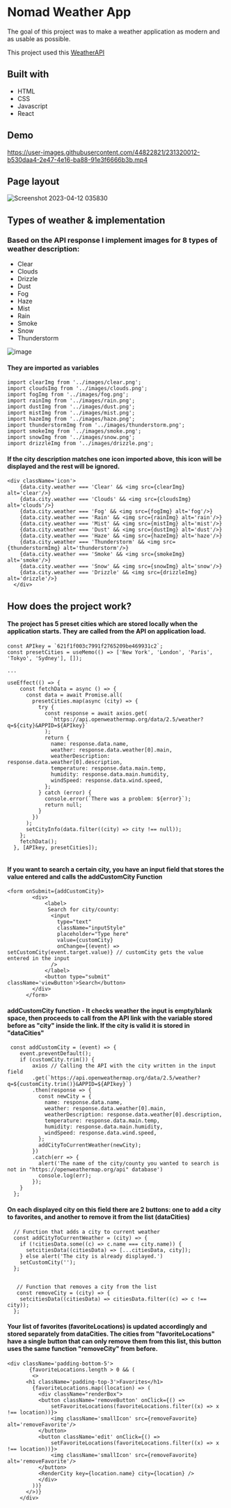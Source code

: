 # Nomad Weather App

The goal of this project was to make a weather application as modern and as usable as possible.

This project used this [WeatherAPI](https://openweathermap.org/api)


## Built with

  * HTML 
  * CSS
  * Javascript
  * React



## Demo


https://user-images.githubusercontent.com/44822821/231320012-b530daa4-2e47-4e16-ba88-91e3f6666b3b.mp4



## Page layout


![Screenshot 2023-04-12 035830](https://user-images.githubusercontent.com/44822821/231320105-f70dcf22-95bc-4fd5-8953-d50b131c8bad.png)


## Types of weather & implementation

### Based on the API response I implement images for 8 types of weather description:

  * Clear
  * Clouds
  * Drizzle
  * Dust
  * Fog
  * Haze
  * Mist
  * Rain
  * Smoke
  * Snow
  * Thunderstorm

 ![image](https://user-images.githubusercontent.com/44822821/231320586-9919c879-2887-4b60-b0fe-7e851696c6d1.png)
 
#### They are imported as variables

```
import clearImg from '../images/clear.png';
import cloudsImg from '../images/clouds.png';
import fogImg from '../images/fog.png';
import rainImg from '../images/rain.png';
import dustImg from '../images/dust.png';
import mistImg from '../images/mist.png';
import hazeImg from '../images/haze.png';
import thunderstormImg from '../images/thunderstorm.png';
import smokeImg from '../images/smoke.png';
import snowImg from '../images/snow.png';
import drizzleImg from '../images/drizzle.png';

```

#### If the city description matches one icon imported above, this icon will be displayed and the rest will be ignored.

```
<div className='icon'>
    {data.city.weather === 'Clear' && <img src={clearImg} alt='clear'/>}
    {data.city.weather === 'Clouds' && <img src={cloudsImg} alt='clouds'/>}
    {data.city.weather === 'Fog' && <img src={fogImg} alt='fog'/>}
    {data.city.weather === 'Rain' && <img src={rainImg} alt='rain'/>}
    {data.city.weather === 'Mist' && <img src={mistImg} alt='mist'/>}
    {data.city.weather === 'Dust' && <img src={dustImg} alt='dust'/>}
    {data.city.weather === 'Haze' && <img src={hazeImg} alt='haze'/>}
    {data.city.weather === 'Thunderstorm' && <img src={thunderstormImg} alt='thunderstorm'/>}
    {data.city.weather === 'Smoke' && <img src={smokeImg} alt='smoke'/>}
    {data.city.weather === 'Snow' && <img src={snowImg} alt='snow'/>}
    {data.city.weather === 'Drizzle' && <img src={drizzleImg} alt='drizzle'/>}
  </div>

```

## How does the project work?

#### The project has 5 preset cities which are stored locally when the application starts. They are called from the API on application load.


```
const APIkey = `621f1f003c7991f2765209be469931c2`;
const presetCities = useMemo(() => ['New York', 'London', 'Paris', 'Tokyo', 'Sydney'], []);

...

useEffect(() => {
    const fetchData = async () => {
      const data = await Promise.all(
        presetCities.map(async (city) => {
          try {
            const response = await axios.get(
              `https://api.openweathermap.org/data/2.5/weather?q=${city}&APPID=${APIkey}`
            );
            return {
              name: response.data.name,
              weather: response.data.weather[0].main,
              weatherDescription: response.data.weather[0].description,
              temperature: response.data.main.temp,
              humidity: response.data.main.humidity,
              windSpeed: response.data.wind.speed,
            };
          } catch (error) {
            console.error(`There was a problem: ${error}`);
            return null;
          }
        })
      );
      setCityInfo(data.filter((city) => city !== null));
    };
    fetchData();
  }, [APIkey, presetCities]);


```

#### If you want to search a certain city, you have an input field that stores the value entered and calls the addCustomCity Function

```
<form onSubmit={addCustomCity}>
        <div>
            <label>
             Search for city/county: 
              <input
                type="text"
                className="inputStyle"
                placeholder="Type here"
                value={customCity}
                onChange={(event) => setCustomCity(event.target.value)} // customCity gets the value entered in the input
              />
            </label>
            <button type="submit" className='viewButton'>Search</button>
        </div>
      </form>
```

#### addCustomCity function - It checks weather the input is empty/blank space, then proceeds to call from the API link with the variable stored before as "city" inside the link. If the city is valid it is stored in "dataCities"


```
 const addCustomCity = (event) => {
    event.preventDefault();
    if (customCity.trim()) {
        axios // Calling the API with the city written in the input field
        .get(`https://api.openweathermap.org/data/2.5/weather?q=${customCity.trim()}&APPID=${APIkey}`)
        .then(response => {
          const newCity = {
            name: response.data.name,
            weather: response.data.weather[0].main,
            weatherDescription: response.data.weather[0].description,
            temperature: response.data.main.temp,
            humidity: response.data.main.humidity,
            windSpeed: response.data.wind.speed,
          };
          addCityToCurrentWeather(newCity);
        })
        .catch(err => {
          alert('The name of the city/county you wanted to search is not in "https://openweathermap.org/api" database')
          console.log(err);
        });
    }
  };
```

#### On each displayed city on this field there are 2 buttons: one to add a city to favorites, and another to remove it from the list (dataCities)


```
  // Function that adds a city to current weather
  const addCityToCurrentWeather = (city) => {
    if (!citiesData.some((c) => c.name === city.name)) {
      setcitiesData((citiesData) => [...citiesData, city]);
    } else alert('The city is already displayed.')
    setCustomCity('');
  };


   // Function that removes a city from the list
   const removeCity = (city) => {
    setcitiesData((citiesData) => citiesData.filter((c) => c !== city));
  };
```

#### Your list of favorites (favoriteLocations) is updated accordingly and stored separately from dataCities. The cities from "favoriteLocations" have a single button that can only remove them from this list, this button uses the same function "removeCity" from before.

```
<div className='padding-bottom-5'>
       {favoriteLocations.length > 0 && (
        <>
      <h1 className='padding-top-3'>Favorites</h1>
        {favoriteLocations.map((location) => (
          <div className="renderBox">
          <button className='removeButton' onClick={() =>
              setFavoriteLocations(favoriteLocations.filter((x) => x !== location))}>
              <img className='smallIcon' src={removeFavorite} alt='removeFavorite'/>
          </button>
          <button className='edit' onClick={() =>
              setFavoriteLocations(favoriteLocations.filter((x) => x !== location))}>
              <img className='smallIcon' src={removeFavorite} alt='removeFavorite'/>
          </button>
          <RenderCity key={location.name} city={location} />
          </div>
        ))}
      </>)}
    </div>
```
